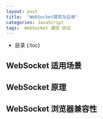 ```yaml
---
layout: post
title:  "WebSocket探究与应用"
categories: JavaScript
tags:  WebSocket 通信 协议
---
```


* 目录
{:toc}

## WebSocket 适用场景

## WebSocket 原理

## WebSocket 浏览器兼容性
